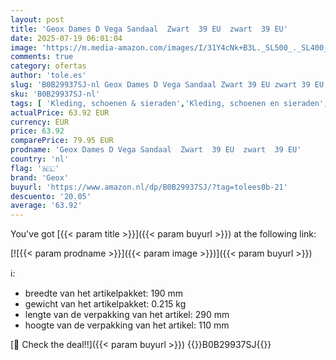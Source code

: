 ```yaml
---
layout: post
title: 'Geox Dames D Vega Sandaal  Zwart  39 EU  zwart  39 EU'
date: 2025-07-19 06:01:04
image: 'https://m.media-amazon.com/images/I/31Y4cNk+B3L._SL500_._SL400_.jpg'
comments: true
category: ofertas
author: 'tole.es'
slug: 'B0B29937SJ-nl Geox Dames D Vega Sandaal Zwart 39 EU zwart 39 EU'
sku: 'B0B29937SJ-nl'
tags: [ 'Kleding, schoenen & sieraden','Kleding, schoenen en sieraden','Meisjesmode','Meisjesschoenen','Sandalen meisjes','geox','🇳🇱', ]
actualPrice: 63.92 EUR
currency: EUR
price: 63.92
comparePrice: 79.95 EUR
prodname: 'Geox Dames D Vega Sandaal  Zwart  39 EU  zwart  39 EU'
country: 'nl'
flag: '🇳🇱'
brand: 'Geox'
buyurl: 'https://www.amazon.nl/dp/B0B29937SJ/?tag=tolees0b-21'
descuento: '20.05'
average: '63.92'
---
```


You've got [{{< param title >}}]({{< param buyurl >}}) at the following link:

[![{{< param prodname >}}]({{< param image >}})]({{< param buyurl >}})

ℹ️:

- breedte van het artikelpakket: 190 mm
- gewicht van het artikelpakket: 0.215 kg
- lengte van de verpakking van het artikel: 290 mm
- hoogte van de verpakking van het artikel: 110 mm

[🛒 Check the deal!!]({{< param buyurl >}})
{{<world>}}B0B29937SJ{{</world>}}
